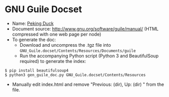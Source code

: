 GNU Guile Docset
================
* Name: [Peking Duck](https://github.com/pekingduck)
* Document source: http://www.gnu.org/software/guile/manual/ (HTML compressed with one web page per node)
* To generate the doc:
  * Download and uncompress the .tgz file into ```GNU_Guile.docset/Contents/Resources/Documents/guile```
  * Run the accompanying Python script (Python 3 and BeautifulSoup required) to generate the index:
  
```
$ pip install beautifulsoup4
$ python3 gen_guile_doc.py GNU_Guile.docset/Contents/Resources
```
  
  * Manually edit index.html and remove "Previous: (dir), Up: (dir) " from the
file.
